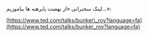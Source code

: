 لینک سخنرانی «از نهضت پابرهنه ها بیاموزیم...»:

[https://www.ted.com/talks/bunker\_roy?language=fa](https://www.ted.com/talks/bunker_roy?language=fa)

